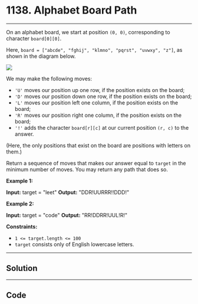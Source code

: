 # 1138. Alphabet Board Path

---

On an alphabet board, we start at position `(0, 0)`, corresponding to character `board[0][0]`.

Here, `board = ["abcde", "fghij", "klmno", "pqrst", "uvwxy", "z"]`, as shown in the diagram below.

![](https://assets.leetcode.com/uploads/2019/07/28/azboard.png)

We may make the following moves:

  * `'U'` moves our position up one row, if the position exists on the board;
  * `'D'` moves our position down one row, if the position exists on the board;
  * `'L'` moves our position left one column, if the position exists on the board;
  * `'R'` moves our position right one column, if the position exists on the board;
  * `'!'` adds the character `board[r][c]` at our current position `(r, c)` to the answer.



(Here, the only positions that exist on the board are positions with letters on them.)

Return a sequence of moves that makes our answer equal to `target` in the minimum number of moves.  You may return any path that does so.

 

**Example 1:**


**Input:** target = "leet"
**Output:** "DDR!UURRR!!DDD!"


**Example 2:**


**Input:** target = "code"
**Output:** "RR!DDRR!UUL!R!"


 

**Constraints:**

  * `1 <= target.length <= 100`
  * `target` consists only of English lowercase letters.

---

## Solution



---

## Code
```python


```